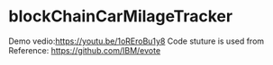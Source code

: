 # blockChainCarMilageTracker
Demo vedio:https://youtu.be/1oREroBu1y8
Code stuture is used from Reference: https://github.com/IBM/evote
